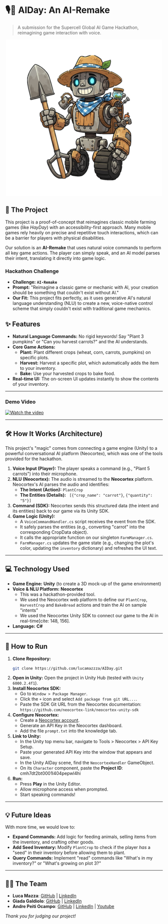 # 🎙️🌾 AIDay: An AI-Remake

> A submission for the Supercell Global AI Game Hackathon, reimagining game interaction with voice.

<center><img src="/Assets/Resources/image.png" height=500></center>


## 🚀 The Project

This project is a proof-of-concept that reimagines classic mobile farming games (like *HayDay*) with an accessibility-first approach. Many mobile games rely heavily on precise and repetitive touch interactions, which can be a barrier for players with physical disabilities.

Our solution is an **AI-Remake** that uses natural voice commands to perform all key game actions. The player can simply speak, and an AI model parses their intent, translating it directly into game logic.

### Hackathon Challenge
* **Challenge:** **`AI-Remake`**
*  **Prompt:** "Reimagine a classic game or mechanic with Al, your creation should be something that couldn't exist without Al."   
* **Our Fit:** This project fits perfectly, as it uses generative AI's natural language understanding (NLU) to create a new, voice-native control scheme that simply couldn't exist with traditional game mechanics.

## ✨ Features

* **Natural Language Commands:** No rigid keywords! Say "Plant 3 pumpkins" or "Can you harvest carrots?" and the AI understands.
* **Core Game Actions:**
    * **Plant:** Plant different crops (wheat, corn, carrots, pumpkins) on specific plots.
    * **Harvest:** Harvest a specific plot, which automatically adds the item to your inventory.
    * **Bake:** Use your harvested crops to bake food.
* **Real-time UI:** The on-screen UI updates instantly to show the contents of your inventory.

---

### Demo Video
   
[![Watch the video](https://i9.ytimg.com/vi/NisjA_rUI50/mqdefault.jpg?v=68fe43db&sqp=CNSI-ccG&rs=AOn4CLAN8bUJrpXPkpukA61FoOHIC9lFWw)](https://www.youtube.com/watch?v=NisjA_rUI50)

---

## 🛠️ How It Works (Architecture)

 This project's "magic" comes from connecting a game engine (Unity) to a powerful conversational AI platform (Neocortex), which was one of the tools provided for the hackathon.

1.  **Voice Input (Player):** The player speaks a command (e.g., "Plant 5 carrots") into their microphone.
2.  **NLU (Neocortex):** The audio is streamed to the **Neocortex** platform. Neocortex's AI parses the audio and identifies:
    * **The Intent (Action):** `PlantCrop`
    * **The Entities (Details):** ` [{"crop_name": "carrot"}`, `{"quantity": "5"}]`
3.  **Command (SDK):** Neocortex sends this structured data (the intent and its entities) back to our game via its Unity SDK.
4.  **Game Logic (Unity):**
    * A `VoiceCommandHandler.cs` script receives the event from the SDK.
    * It safely parses the entities (e.g., converting "carrot" into the corresponding CropData object).
    * It calls the appropriate function on our singleton `FarmManager.cs`.
    * `FarmManager.cs` updates the game state (e.g., changing the plot's color, updating the `inventory` dictionary) and refreshes the UI text.

---

## 💻 Technology Used

* **Game Engine:** **Unity** (to create a 3D mock-up of the game environment)
* **Voice & NLU Platform:** **Neocortex**
    * This was a hackathon-provided tool.
    * We used the Neocortex web platform to define our `PlantCrop`, `HarvestCrop` and `BakeBread` actions and train the AI on sample "intents"
    * We used the Neocortex Unity SDK to connect our game to the AI in real-time[cite: 148, 156].
* **Language:** **C#**

---

## 🔧 How to Run

1.  **Clone Repository:**
    ```bash
    git clone https://github.com/lucamazzza/AIDay.git
    ```
2.  **Open in Unity:** Open the project in Unity Hub (tested with `Unity 6000.2.4f1`).
3.  **Install Neocortex SDK:**
    * Go to `Window > Package Manager`.
    * Click the `+` icon and select `Add package from git URL...`.
    * Paste the SDK Git URL from the Neocortex documentation: `https://github.com/neocortex-link/neocortex-unity-sdk`
4.  **Configure Neocortex:**
    *  Create a [Neocortex account](https://neocortex.link/).
    *  Generate an API Key in the Neocortex dashboard.
    *  Add the file `prompt.txt` into the knowledge tab.
5.  **Link to Unity:**
    * In the Unity top menu bar, navigate to Tools > Neocortex > API Key Setup.
    * Paste your generated API Key into the window that appears and save.
    * In the Unity AIDay scene, find the `NeocortexHandler` GameObject.
    * On its `Character` component, paste the **Project ID**: cmh7dt2bt0001l404pepwl4hi
6.  **Run:**
    * Press **Play** in the Unity Editor.
    * Allow microphone access when prompted.
    * Start speaking commands!

---

## 💡 Future Ideas

With more time, we would love to:
* **Expand Commands:** Add logic for feeding animals, selling items from the inventory, and crafting other goods.
* **Add Seed Inventory:** Modify `PlantCrop` to check if the player *has* a "seed" in their inventory before allowing them to plant.
* **Query Commands:** Implement "read" commands like "What's in my inventory?" or "What's growing on plot 3?"

---

## 🧑‍💻 The Team

* **Luca Mazza**: [GitHub](https://github.com/lucamazzza) | [LinkedIn](https://linkedin.com/in/lucamazzza)
* **Giada Galdiolo**: [GitHub](https://github.com/giadagaldiolo) | [LinkedIn](https://linkedin.com/in/giadagaldiolo)
* **Andre Peiti Ocampo**: [GitHub](https://github.com/linkswitch19) | [LinkedIn](https://www.linkedin.com/in/andre-peiti-ocampo-87a1a9313/) | [Youtube](https://www.youtube.com/@linkswitch19/)

*Thank you for judging our project!*
